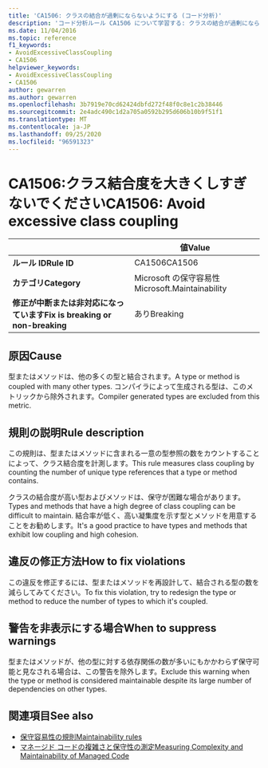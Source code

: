 ```yaml
---
title: 'CA1506: クラスの結合が過剰にならないようにする (コード分析)'
description: 'コード分析ルール CA1506 について学習する: クラスの結合が過剰にならないようにする'
ms.date: 11/04/2016
ms.topic: reference
f1_keywords:
- AvoidExcessiveClassCoupling
- CA1506
helpviewer_keywords:
- AvoidExcessiveClassCoupling
- CA1506
author: gewarren
ms.author: gewarren
ms.openlocfilehash: 3b7919e70cd62424dbfd272f48f0c8e1c2b38446
ms.sourcegitcommit: 2e4adc490c1d2a705a0592b295d606b10b9f51f1
ms.translationtype: MT
ms.contentlocale: ja-JP
ms.lasthandoff: 09/25/2020
ms.locfileid: "96591323"
---
```

# <a name="ca1506-avoid-excessive-class-coupling"></a><span data-ttu-id="a197c-103">CA1506:クラス結合度を大きくしすぎないでください</span><span class="sxs-lookup"><span data-stu-id="a197c-103">CA1506: Avoid excessive class coupling</span></span>

| | <span data-ttu-id="a197c-104">値</span><span class="sxs-lookup"><span data-stu-id="a197c-104">Value</span></span> |
|-|-|
| <span data-ttu-id="a197c-105">**ルール ID**</span><span class="sxs-lookup"><span data-stu-id="a197c-105">**Rule ID**</span></span> |<span data-ttu-id="a197c-106">CA1506</span><span class="sxs-lookup"><span data-stu-id="a197c-106">CA1506</span></span>|
| <span data-ttu-id="a197c-107">**カテゴリ**</span><span class="sxs-lookup"><span data-stu-id="a197c-107">**Category**</span></span> |<span data-ttu-id="a197c-108">Microsoft の保守容易性</span><span class="sxs-lookup"><span data-stu-id="a197c-108">Microsoft.Maintainability</span></span>|
| <span data-ttu-id="a197c-109">**修正が中断または非対応になっています**</span><span class="sxs-lookup"><span data-stu-id="a197c-109">**Fix is breaking or non-breaking**</span></span> |<span data-ttu-id="a197c-110">あり</span><span class="sxs-lookup"><span data-stu-id="a197c-110">Breaking</span></span>|

## <a name="cause"></a><span data-ttu-id="a197c-111">原因</span><span class="sxs-lookup"><span data-stu-id="a197c-111">Cause</span></span>

<span data-ttu-id="a197c-112">型またはメソッドは、他の多くの型と結合されます。</span><span class="sxs-lookup"><span data-stu-id="a197c-112">A type or method is coupled with many other types.</span></span> <span data-ttu-id="a197c-113">コンパイラによって生成される型は、このメトリックから除外されます。</span><span class="sxs-lookup"><span data-stu-id="a197c-113">Compiler generated types are excluded from this metric.</span></span>

## <a name="rule-description"></a><span data-ttu-id="a197c-114">規則の説明</span><span class="sxs-lookup"><span data-stu-id="a197c-114">Rule description</span></span>

<span data-ttu-id="a197c-115">この規則は、型またはメソッドに含まれる一意の型参照の数をカウントすることによって、クラス結合度を計測します。</span><span class="sxs-lookup"><span data-stu-id="a197c-115">This rule measures class coupling by counting the number of unique type references that a type or method contains.</span></span>

<span data-ttu-id="a197c-116">クラスの結合度が高い型およびメソッドは、保守が困難な場合があります。</span><span class="sxs-lookup"><span data-stu-id="a197c-116">Types and methods that have a high degree of class coupling can be difficult to maintain.</span></span> <span data-ttu-id="a197c-117">結合率が低く、高い凝集度を示す型とメソッドを用意することをお勧めします。</span><span class="sxs-lookup"><span data-stu-id="a197c-117">It's a good practice to have types and methods that exhibit low coupling and high cohesion.</span></span>

## <a name="how-to-fix-violations"></a><span data-ttu-id="a197c-118">違反の修正方法</span><span class="sxs-lookup"><span data-stu-id="a197c-118">How to fix violations</span></span>

<span data-ttu-id="a197c-119">この違反を修正するには、型またはメソッドを再設計して、結合される型の数を減らしてみてください。</span><span class="sxs-lookup"><span data-stu-id="a197c-119">To fix this violation, try to redesign the type or method to reduce the number of types to which it's coupled.</span></span>

## <a name="when-to-suppress-warnings"></a><span data-ttu-id="a197c-120">警告を非表示にする場合</span><span class="sxs-lookup"><span data-stu-id="a197c-120">When to suppress warnings</span></span>

<span data-ttu-id="a197c-121">型またはメソッドが、他の型に対する依存関係の数が多いにもかかわらず保守可能と見なされる場合は、この警告を除外します。</span><span class="sxs-lookup"><span data-stu-id="a197c-121">Exclude this warning when the type or method is considered maintainable despite its large number of dependencies on other types.</span></span>

## <a name="see-also"></a><span data-ttu-id="a197c-122">関連項目</span><span class="sxs-lookup"><span data-stu-id="a197c-122">See also</span></span>

- [<span data-ttu-id="a197c-123">保守容易性の規則</span><span class="sxs-lookup"><span data-stu-id="a197c-123">Maintainability rules</span></span>](maintainability-warnings.md)
- [<span data-ttu-id="a197c-124">マネージド コードの複雑さと保守性の測定</span><span class="sxs-lookup"><span data-stu-id="a197c-124">Measuring Complexity and Maintainability of Managed Code</span></span>](/visualstudio/code-quality/code-metrics-values)
